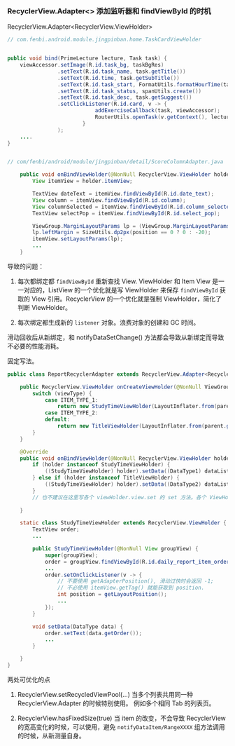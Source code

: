 
### RecyclerView.Adapter<> 添加监听器和 findViewById 的时机

RecyclerView.Adapter<RecyclerView.ViewHolder>

```Java
// com.fenbi.android.module.jingpinban.home.TaskCardViewHolder


public void bind(PrimeLecture lecture, Task task) {
    viewAccessor.setImage(R.id.task_bg, taskBgRes)
                .setText(R.id.task_name, task.getTitle())
                .setText(R.id.time, task.getSubTitle())
                .setText(R.id.task_start, FormatUtils.formatHourTime(task.getPublishTime()))
                .setText(R.id.task_status, spanUtils.create())
                .setText(R.id.task_desc, task.getSuggest())
                .setClickListener(R.id.card, v -> {
                            addExerciseCallback(task, viewAccessor);
                            RouterUtils.openTask(v.getContext(), lecture.getId(), task, itemView.findViewById(R.id.transition_view));
                        }
                );
    ....
}


// com/fenbi/android/module/jingpinban/detail/ScoreColumnAdapter.java

    public void onBindViewHolder(@NonNull RecyclerView.ViewHolder holder, int position) {
        View itemView = holder.itemView;

        TextView dateText = itemView.findViewById(R.id.date_text);
        View column = itemView.findViewById(R.id.column);
        View columnSelected = itemView.findViewById(R.id.column_selected);
        TextView selectPop = itemView.findViewById(R.id.select_pop);

        ViewGroup.MarginLayoutParams lp = (ViewGroup.MarginLayoutParams) itemView.getLayoutParams();
        lp.leftMargin = SizeUtils.dp2px(position == 0 ? 0 : -20);
        itemView.setLayoutParams(lp);
        ...
    }
```

导致的问题：

1. 每次都绑定都 `findViewById` 重新查找 View. ViewHolder 和 Item View 是一一对应的，ListView 的一个优化就是写 ViewHolder 来保存 `findViewById` 获取的 View 引用。RecyclerView 的一个优化就是强制 ViewHolder，简化了判断 ViewHolder。

2. 每次绑定都生成新的 `listener` 对象。浪费对象的创建和 GC 时间。


滑动回收后从新绑定，和 notifyDataSetChange() 方法都会导致从新绑定而导致不必要的性能消耗。


固定写法。

```Java
public class ReportRecyclerAdapter extends RecyclerView.Adapter<RecyclerView.ViewHolder> {

    public RecyclerView.ViewHolder onCreateViewHolder(@NonNull ViewGroup parent, int viewType) {
        switch (viewType) {
            case ITEM_TYPE_1:
                return new StudyTimeViewHolder(LayoutInflater.from(parent.getContext()).inflate(R.layout.job_daily_report_list_item, parent, false));
            case ITEM_TYPE_2:
            default:
                return new TitleViewHolder(LayoutInflater.from(parent.getContext()).inflate(R.layout.job_daily_report_list_item, parent, false));
        }
    }

    @Override
    public void onBindViewHolder(@NonNull RecyclerView.ViewHolder holder, int position) {
        if (holder instanceof StudyTimeViewHolder) {
            ((StudyTimeViewHolder) holder).setData((DataType1) dataList.get(position));
        } else if (holder instanceof TitleViewHolder) {
            ((StudyTimeViewHolder) holder).setData((DataType2) dataList.get(position));
        }
        // 也不建议在这里写各个 viewHolder.view.set 的 set 方法。各个 ViewHolder 
    
    }

    static class StudyTimeViewHolder extends RecyclerView.ViewHolder {
        TextView order;
        ...

        public StudyTimeViewHolder(@NonNull View groupView) {
            super(groupView);
            order = groupView.findViewById(R.id.daily_report_item_order);
            ...
            order.setOnClickListener(v -> {
                // 不要使用 getAdapterPosition(), 滑动过快时会返回 -1;
                // 不必使用 itemView.getTag() 就能获取到 position.
                int position = getLayoutPosition();
                ...
            });
        }

        void setData(DataType data) {
            order.setText(data.getOrder());
            ...
        }

    }
}
```


两处可优化的点

1. RecyclerView.setRecycledViewPool(...) 当多个列表共用同一种 RecyclerView.Adapter 的时候特别使用。 例如多个相同 Tab 的列表页。



2. RecyclerView.hasFixedSize(true) 当 item 的改变，不会导致 RecyclerView 的宽高变化的时候，可以使用，避免 `notifyDataItem/RangeXXXX` 组方法调用的时候，从新测量自身。

```Java

```



